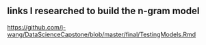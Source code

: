 ## links I researched to build the n-gram model
https://github.com/j-wang/DataScienceCapstone/blob/master/final/TestingModels.Rmd
